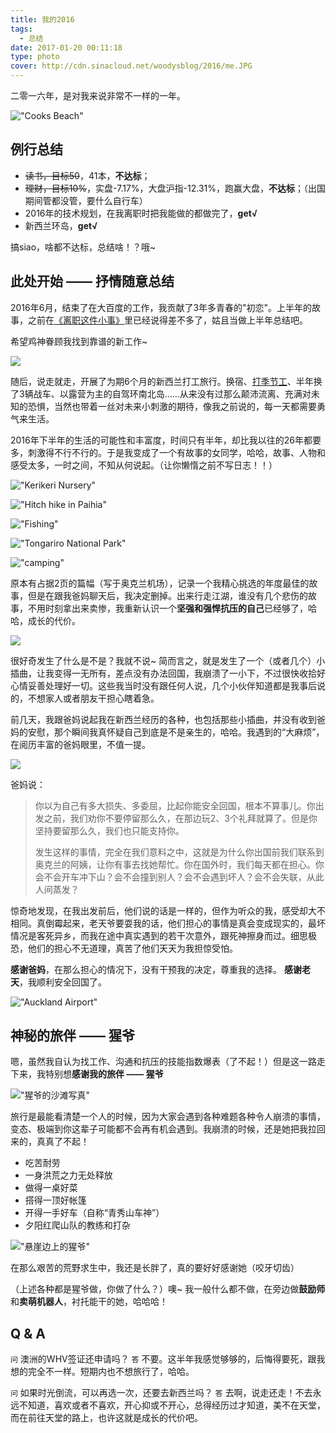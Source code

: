 ```yaml
---
title: 我的2016
tags:
  - 总结
date: 2017-01-20 00:11:18
type: photo
cover: http://cdn.sinacloud.net/woodysblog/2016/me.JPG
---
```


二零一六年，是对我来说非常不一样的一年。

<!-- more -->

!["Cooks Beach"](http://cdn.sinacloud.net/woodysblog/2016/me.JPG)

## 例行总结

* ~~<i class="fa fa-square-o"></i> 读书，目标50~~，41本，**不达标**；
* ~~<i class="fa fa-square-o"></i> 理财，目标10%~~，实盘-7.17%，大盘沪指-12.31%，跑赢大盘，**不达标**；（出国期间管都没管，要什么自行车）
* <i class="fa fa-check-square-o"></i> 2016年的技术规划，在我离职时把我能做的都做完了，**get√**
* <i class="fa fa-check-square-o"></i> 新西兰环岛，**get√**

搞siao，啥都不达标，总结啥！？哦~

## 此处开始 —— 抒情随意总结

2016年6月，结束了在大百度的工作，我贡献了3年多青春的"初恋"。上半年的故事，之前在[《离职这件小事》](/archives/resign-from-baidu/)里已经说得差不多了，姑且当做上半年总结吧。

希望鸡神眷顾我找到靠谱的新工作~

![](http://cdn.sinacloud.net/woodysblog/2016/chicken.JPG)

随后，说走就走，开展了为期6个月的新西兰打工旅行。换宿、[打季节工](/archives/work-whv/)、半年换了3辆战车、以露营为主的自驾环南北岛……从来没有过那么颠沛流离、充满对未知的恐惧，当然也带着一丝对未来小刺激的期待，像我之前说的，每一天都需要勇气来生活。

2016年下半年的生活的可能性和丰富度，时间只有半年，却比我以往的26年都要多，刺激得不行不行的。于是我变成了一个有故事的女同学，哈哈，故事、人物和感受太多，一时之间，不知从何说起。（让你懒惰之前不写日志！！）

!["Kerikeri Nursery"](http://cdn.sinacloud.net/woodysblog/2016/farm.JPG)

!["Hitch hike in Paihia"](http://cdn.sinacloud.net/woodysblog/2016/hitch-hike.JPG)

!["Fishing"](http://cdn.sinacloud.net/woodysblog/2016/fishing.JPG)

!["Tongariro National Park"](http://cdn.sinacloud.net/woodysblog/2016/Tongariro.JPG)

!["camping"](http://cdn.sinacloud.net/woodysblog/2016/camp.JPG)

原本有占据2页的篇幅（写于奥克兰机场），记录一个我精心挑选的年度最佳的故事，但是在跟我爸妈聊天后，我决定删掉。出来行走江湖，谁没有几个悲伤的故事，不用时刻拿出来卖惨，我重新认识一个**坚强和强悍抗压的自己**已经够了，哈哈，成长的代价。

![](http://cdn.sinacloud.net/woodysblog/2016/deleted-post.JPG)

很好奇发生了什么是不是？我就不说~ 简而言之，就是发生了一个（或者几个）小插曲，让我变得一无所有，差点没有办法回国，我崩溃了一小下，不过很快收拾好心情妥善处理好一切。这些我当时没有跟任何人说，几个小伙伴知道都是我事后说的，不想家人或者朋友干担心瞎着急。

前几天，我跟爸妈说起我在新西兰经历的各种，也包括那些小插曲，并没有收到爸妈的安慰，那个瞬间我真怀疑自己到底是不是亲生的，哈哈。我遇到的“大麻烦”，在阅历丰富的爸妈眼里，不值一提。

![](http://cdn.sinacloud.net/woodysblog/2016/car.JPG)

爸妈说：

>你以为自己有多大损失、多委屈，比起你能安全回国，根本不算事儿。你出发之前，我们劝你不要停留那么久，在那边玩2、3个礼拜就算了。但是你坚持要留那么久，我们也只能支持你。
>
>发生这样的事情，完全在我们意料之中，这就是为什么你出国前我们联系到奥克兰的阿姨，让你有事去找她帮忙。你在国外时，我们每天都在担心。你会不会开车冲下山？会不会撞到别人？会不会遇到坏人？会不会失联，从此人间蒸发？

惊奇地发现，在我出发前后，他们说的话是一样的，但作为听众的我，感受却大不相同。真倒霉起来，老天爷要耍我的话，他们担心的事情是真会变成现实的，最坏情况是客死异乡，而我在途中真实遇到的若干次意外，跟死神擦身而过。细思极恐，他们的担心不无道理，真苦了他们天天为我担惊受怕。

**感谢爸妈**，在那么担心的情况下，没有干预我的决定，尊重我的选择。
**感谢老天**，我顺利安全回国了。

!["Auckland Airport"](http://cdn.sinacloud.net/woodysblog/2016/airport.JPG)

## 神秘的旅伴 —— 猩爷

嗯，虽然我自认为找工作、沟通和抗压的技能指数爆表（了不起！）但是这一路走下来，我特别想**感谢我的旅伴 —— 猩爷**

!["猩爷的沙滩写真"](http://cdn.sinacloud.net/woodysblog/2016/b-1.JPG)

旅行是最能看清楚一个人的时候，因为大家会遇到各种难题各种令人崩溃的事情，变态、极端到你这辈子可能都不会再有机会遇到。我崩溃的时候，还是她把我拉回来的，真真了不起！

* 吃苦耐劳
* 一身洪荒之力无处释放
* 做得一桌好菜
* 搭得一顶好帐篷
* 开得一手好车（自称“青秀山车神”）
* 夕阳红爬山队的教练和打杂

!["悬崖边上的猩爷"](http://cdn.sinacloud.net/woodysblog/2016/b-2.JPG)

在那么艰苦的荒野求生中，我还是长胖了，真的要好好感谢她（咬牙切齿）

（上述各种都是猩爷做，你做了什么？）噢~ 我一般什么都不做，在旁边做**鼓励师**和**卖萌机器人**，衬托能干的她，哈哈哈！

## Q & A

`问` 澳洲的WHV签证还申请吗？
`答` 不要。这半年我感觉够够的，后悔得要死，跟我想的完全不一样。短期内也不想旅行了，哈哈。

`问` 如果时光倒流，可以再选一次，还要去新西兰吗？
`答` 去啊，说走还走！不去永远不知道，喜欢或者不喜欢，开心抑或不开心，总得经历过才知道，美不在天堂，而在前往天堂的路上，也许这就是成长的代价吧。
